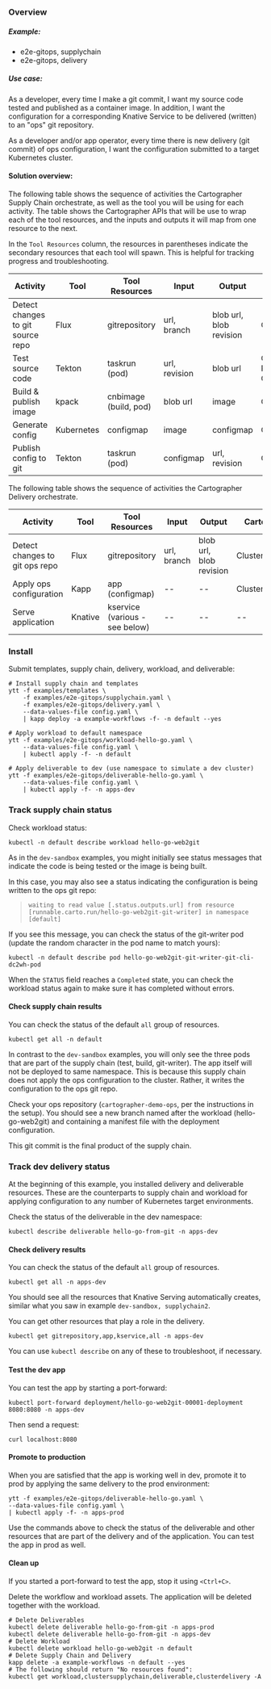 ### Overview

##### Example:
- e2e-gitops, supplychain
- e2e-gitops, delivery

##### Use case:
As a developer, every time I make a git commit, I want my source code tested and published as a container image. In addition, I want the configuration for a corresponding Knative Service to be delivered (written) to an "ops" git repository.

As a developer and/or app operator, every time there is new delivery (git commit) of ops configuration, I want the configuration submitted to a target Kubernetes cluster.

#### Solution overview:

The following table shows the sequence of activities the Cartographer Supply Chain orchestrate, as well as the tool you will be using for each activity.
The table shows the Cartographer APIs that will be use to wrap each of the tool resources, and the inputs and outputs it will map from one resource to the next.

In the `Tool Resources` column, the resources in parentheses indicate the secondary resources that  each tool will spawn.
This is helpful for tracking progress and troubleshooting.

| Activity | Tool | Tool Resources | Input | Output | Cartographer Resource |
| --- | --- | --- | --- | --- | --- |
| Detect changes to git source repo | Flux | gitrepository | url, branch | blob url, blob revision | ClusterSourceTemplate |
| Test source code | Tekton | taskrun (pod) | url, revision | blob url | ClusterSourceTemplate, Runnable, ClusterRunTemplate |
| Build & publish image | kpack | cnbimage (build, pod) | blob url | image | ClusterImageTemplate |
| Generate config | Kubernetes | configmap | image | configmap | ClusterConfigTemplate |
| Publish config to git | Tekton | taskrun (pod) | configmap | url, revision | ClusterSourceTemplate |

The following table shows the sequence of activities the Cartographer Delivery orchestrate.

| Activity | Tool | Tool Resources | Input | Output | Cartographer Resource |
| --- | --- | --- | --- | --- | --- |
| Detect changes to git ops repo | Flux | gitrepository | url, branch | blob url, blob revision | ClusterSourceTemplate |
| Apply ops configuration | Kapp | app (configmap) | -- | -- | ClusterDeploymentTemplate |
| Serve application | Knative | kservice (various - see below) | -- | -- | -- |

### Install

Submit templates, supply chain, delivery, workload, and deliverable:
```shell
# Install supply chain and templates
ytt -f examples/templates \
    -f examples/e2e-gitops/supplychain.yaml \
    -f examples/e2e-gitops/delivery.yaml \
    --data-values-file config.yaml \
    | kapp deploy -a example-workflows -f- -n default --yes

# Apply workload to default namespace
ytt -f examples/e2e-gitops/workload-hello-go.yaml \
    --data-values-file config.yaml \
    | kubectl apply -f- -n default

# Apply deliverable to dev (use namespace to simulate a dev cluster)
ytt -f examples/e2e-gitops/deliverable-hello-go.yaml \
    --data-values-file config.yaml \
    | kubectl apply -f- -n apps-dev
```

### Track supply chain status

Check workload status:
```shell
kubectl -n default describe workload hello-go-web2git
```

As in the `dev-sandbox` examples, you might initially see status messages that indicate the code is being tested or the image is being built.

In this case, you may also see a status indicating the configuration is being written to the ops git repo:
> `waiting to read value [.status.outputs.url] from resource [runnable.carto.run/hello-go-web2git-git-writer] in namespace [default]`

If you see this message, you can check the status of the git-writer pod (update the random character in the pod name to match yours):
```shell
kubectl -n default describe pod hello-go-web2git-git-writer-git-cli-dc2wh-pod
```

When the `STATUS` field reaches a `Completed` state, you can check the workload status again to make sure it has completed without errors.

#### Check supply chain results

You can check the status of the default `all` group of resources.
```shell
kubectl get all -n default
```

In contrast to the `dev-sandbox` examples, you will only see the three pods that are part of the supply chain (test, build, git-writer).
The app itself will not be deployed to same namespace.
This is because this supply chain does not apply the ops configuration to the cluster.
Rather, it writes the configuration to the ops git repo.

Check your ops repository (`cartographer-demo-ops`, per the instructions in the setup).
You should see a new branch named after the workload (hello-go-web2git) and containing a manifest file with the deployment configuration.

This git commit is the final product of the supply chain.

### Track dev delivery status

At the beginning of this example, you installed delivery and deliverable resources. These are the counterparts to supply chain and workload for applying configuration to any number of Kubernetes target environments.

Check the status of the deliverable in the dev namespace:
```shell
kubectl describe deliverable hello-go-from-git -n apps-dev 
```

#### Check delivery results

You can check the status of the default `all` group of resources.

```shell
kubectl get all -n apps-dev
```

You should see all the resources that Knative Serving automatically creates, similar what you saw in example `dev-sandbox, supplychain2`.

You can get other resources that play a role in the delivery.
```shell
kubectl get gitrepository,app,kservice,all -n apps-dev
```

You can use `kubectl describe` on any of these to troubleshoot, if necessary.

#### Test the dev app

You can test the app by starting a port-forward:
```shell
kubectl port-forward deployment/hello-go-web2git-00001-deployment 8080:8080 -n apps-dev
```

Then send a request:
```shell
curl localhost:8080
```

#### Promote to production

When you are satisfied that the app is working well in dev, promote it to prod by applying the same delivery to the prod environment:
```shell
ytt -f examples/e2e-gitops/deliverable-hello-go.yaml \
--data-values-file config.yaml \
| kubectl apply -f- -n apps-prod
```

Use the commands above to check the status of the deliverable and other resources that are part of the delivery and of the application. You can test the app in prod as well.

#### Clean up

If you started a port-forward to test the app, stop it using `<Ctrl+C>`.

Delete the workflow and workload assets. The application will be deleted together with the workload.
```shell
# Delete Deliverables
kubectl delete deliverable hello-go-from-git -n apps-prod
kubectl delete deliverable hello-go-from-git -n apps-dev
# Delete Workload
kubectl delete workload hello-go-web2git -n default
# Delete Supply Chain and Delivery
kapp delete -a example-workflows -n default --yes
# The following should return "No resources found":
kubectl get workload,clustersupplychain,deliverable,clusterdelivery -A
```